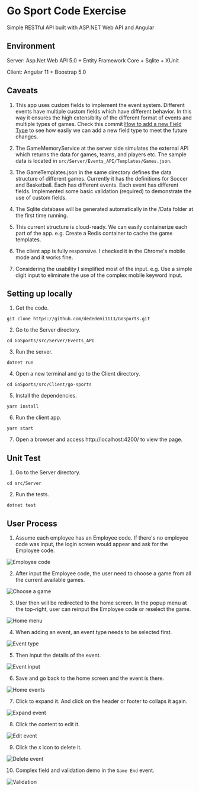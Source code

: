 # Go Sport Code Exercise

Simple RESTful API built with ASP.NET Web API and Angular

## Environment

Server: Asp.Net Web API 5.0 + Entity Framework Core + Sqlite + XUnit

Client: Angular 11 + Boostrap 5.0

## Caveats

1. This app uses custom fields to implement the event system. Different events have multiple custom fields which have different behavior. In this way it ensures the high extensiblity of the different format of events and multiple types of games. Check this commit [How to add a new Field Type](https://github.com/dededemi1113/GoSports/commit/1d43aff5f9e32811f330eff9a4f0ccac33252b92) to see how easily we can add a new field type to meet the future changes.

2. The GameMemoryService at the server side simulates the external API which returns the data for games, teams, and players etc. The sample data is located in `src/Server/Events_API/Templates/Games.json`.

3. The GameTemplates.json in the same directory defines the data structure of different games. Currently it has the definitions for Soccer and Basketball. Each has different events. Each event has different fields. Implemented some basic validation (required) to demonstrate the use of custom fields.

4. The Sqlite database will be generated automatically in the /Data folder at the first time running.

5. This current structure is cloud-ready. We can easily containerize each part of the app. e.g. Create a Redis container to cache the game templates. 

6. The client app is fully responsive. I checked it in the Chrome's mobile mode and it works fine.

7. Considering the usability I simplified most of the input. e.g. Use a simple digit input to eliminate the use of the complex mobile keyword input. 

## Setting up locally

1. Get the code.

```git clone https://github.com/dededemi1113/GoSports.git```

2. Go to the Server directory.

```cd GoSports/src/Server/Events_API```

3. Run the server.

```dotnet run```

4. Open a new terminal and go to the Client directory.

```cd GoSports/src/Client/go-sports```

5. Install the dependencies.

```yarn install```

6. Run the client app.

```yarn start```

7. Open a browser and access http://localhost:4200/ to view the page.

## Unit Test

1. Go to the Server directory.

```cd src/Server```

2. Run the tests.

```dotnet test```

## User Process

1. Assume each employee has an Employee code. If there's no employee code was input, the login screen would appear and ask for the Employee code.

![Employee code](images/readme/localhost_4200_login.png)

2. After input the Employee code, the user need to choose a game from all the current available games. 

![Choose a game](images/readme/localhost_4200_games.png)

3. User then will be redirected to the home screen. In the popup menu at the top-right, user can reinput the Employee code or reselect the game.

![Home menu](images/readme/localhost_4200_menu.png)

4. When adding an event, an event type needs to be selected first.

![Event type](images/readme/localhost_4200_event_type.png)

5. Then input the details of the event.

![Event input](images/readme/localhost_4200_event_input.png)

6. Save and go back to the home screen and the event is there.

![Home events](images/readme/localhost_4200_home_events.png)

7. Click to expand it. And click on the header or footer to collaps it again. 

![Expand event](images/readme/localhost_4200_expand_event.png)

8. Click the content to edit it.

![Edit event](images/readme/localhost_4200_edit_event.png)

9. Click the `X` icon to delete it.

![Delete event](images/readme/localhost_4200_delete_event.png)

10. Complex field and validation demo in the `Game End` event.

![Validation](images/readme/localhost_4200_validation.png)
